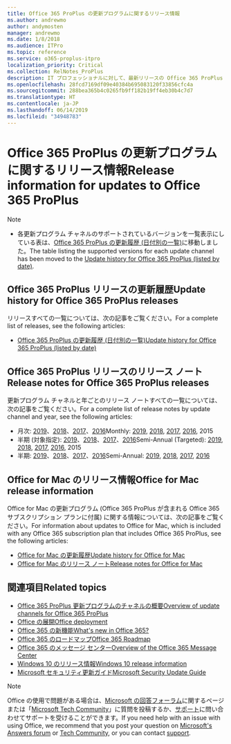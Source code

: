 ```yaml
---
title: Office 365 ProPlus の更新プログラムに関するリリース情報
ms.author: andrewmo
author: andymosten
manager: andrewmo
ms.date: 1/8/2018
ms.audience: ITPro
ms.topic: reference
ms.service: o365-proplus-itpro
localization_priority: Critical
ms.collection: RelNotes_ProPlus
description: IT プロフェッショナルに対して、最新リリースの Office 365 ProPlus の一覧をそれぞれの更新プログラム チャネルごとに、リリース ノートへのリンクと更新履歴を含めて提供します
ms.openlocfilehash: 28fcd7169df09e40384b695083120f33856cfc4a
ms.sourcegitcommit: 288bea365b4c0265fb9ff182b19ff4eb30b4c7d7
ms.translationtype: HT
ms.contentlocale: ja-JP
ms.lasthandoff: 06/14/2019
ms.locfileid: "34948783"
---
```

# <a name="release-information-for-updates-to-office-365-proplus"></a><span data-ttu-id="88462-103">Office 365 ProPlus の更新プログラムに関するリリース情報</span><span class="sxs-lookup"><span data-stu-id="88462-103">Release information for updates to Office 365 ProPlus</span></span>

> [!NOTE]
> - <span data-ttu-id="88462-104">各更新プログラム チャネルのサポートされているバージョンを一覧表示にしている表は、[Office 365 ProPlus の更新履歴 (日付別の一覧)](update-history-office365-proplus-by-date.md)に移動しました。</span><span class="sxs-lookup"><span data-stu-id="88462-104">The table listing the supported versions for each update channel has been moved to the [Update history for Office 365 ProPlus (listed by date)](update-history-office365-proplus-by-date.md).</span></span>



## <a name="update-history-for-office-365-proplus-releases"></a><span data-ttu-id="88462-105">Office 365 ProPlus リリースの更新履歴</span><span class="sxs-lookup"><span data-stu-id="88462-105">Update history for Office 365 ProPlus releases</span></span>

<span data-ttu-id="88462-106">リリースすべての一覧については、次の記事をご覧ください。</span><span class="sxs-lookup"><span data-stu-id="88462-106">For a complete list of releases, see the following articles:</span></span>
 - [<span data-ttu-id="88462-107">Office 365 ProPlus の更新履歴 (日付別の一覧)</span><span class="sxs-lookup"><span data-stu-id="88462-107">Update history for Office 365 ProPlus (listed by date)</span></span>](update-history-office365-proplus-by-date.md)

## <a name="release-notes-for-office-365-proplus-releases"></a><span data-ttu-id="88462-108">Office 365 ProPlus リリースのリリース ノート</span><span class="sxs-lookup"><span data-stu-id="88462-108">Release notes for Office 365 ProPlus releases</span></span>

<span data-ttu-id="88462-109">更新プログラム チャネルと年ごとのリリース ノートすべての一覧については、次の記事をご覧ください。</span><span class="sxs-lookup"><span data-stu-id="88462-109">For a complete list of release notes by update channel and year, see the following articles:</span></span>
 - <span data-ttu-id="88462-110">月次: [2019](monthly-channel-2019.md)、[2018](monthly-channel-2018.md)、[2017](monthly-channel-2017.md)、[2016](monthly-channel-2016.md)</span><span class="sxs-lookup"><span data-stu-id="88462-110">Monthly: [2019](monthly-channel-2019.md), [2018](monthly-channel-2018.md), [2017](monthly-channel-2017.md), [2016](monthly-channel-2016.md), 2015</span></span>
 - <span data-ttu-id="88462-111">半期 (対象指定): [2019](semi-annual-channel-targeted-2019.md)、[2018](semi-annual-channel-targeted-2018.md)、[2017](semi-annual-channel-targeted-2017.md)、[2016](semi-annual-channel-targeted-2016.md)</span><span class="sxs-lookup"><span data-stu-id="88462-111">Semi-Annual (Targeted): [2019](semi-annual-channel-targeted-2019.md), [2018](semi-annual-channel-targeted-2018.md), [2017](semi-annual-channel-targeted-2017.md), [2016](semi-annual-channel-targeted-2016.md), 2015</span></span>
 - <span data-ttu-id="88462-112">半期: [2019](semi-annual-channel-2019.md)、[2018](semi-annual-channel-2018.md)、[2017](semi-annual-channel-2017.md)、[2016](semi-annual-channel-2016.md)</span><span class="sxs-lookup"><span data-stu-id="88462-112">Semi-Annual: [2019](semi-annual-channel-2019.md), [2018](semi-annual-channel-2018.md), [2017](semi-annual-channel-2017.md), [2016](semi-annual-channel-2016.md)</span></span>

## <a name="office-for-mac-release-information"></a><span data-ttu-id="88462-113">Office for Mac のリリース情報</span><span class="sxs-lookup"><span data-stu-id="88462-113">Office for Mac release information</span></span>

<span data-ttu-id="88462-114">Office for Mac の更新プログラム (Office 365 ProPlus が含まれる Office 365 サブスクリプション プランに付属) に関する情報については、次の記事をご覧ください。</span><span class="sxs-lookup"><span data-stu-id="88462-114">For information about updates to Office for Mac, which is included with any Office 365 subscription plan that includes Office 365 ProPlus, see the following articles:</span></span>
 - [<span data-ttu-id="88462-115">Office for Mac の更新履歴</span><span class="sxs-lookup"><span data-stu-id="88462-115">Update history for Office for Mac</span></span>](update-history-office-for-mac.md)
 - [<span data-ttu-id="88462-116">Office for Mac のリリース ノート</span><span class="sxs-lookup"><span data-stu-id="88462-116">Release notes for Office for Mac</span></span>](release-notes-office-for-mac.md)


## <a name="related-topics"></a><span data-ttu-id="88462-117">関連項目</span><span class="sxs-lookup"><span data-stu-id="88462-117">Related topics</span></span>

- [<span data-ttu-id="88462-118">Office 365 ProPlus 更新プログラムのチャネルの概要</span><span class="sxs-lookup"><span data-stu-id="88462-118">Overview of update channels for Office 365 ProPlus</span></span>](https://docs.microsoft.com/DeployOffice/overview-of-update-channels-for-office-365-proplus)
- [<span data-ttu-id="88462-119">Office の展開</span><span class="sxs-lookup"><span data-stu-id="88462-119">Office deployment</span></span>](https://docs.microsoft.com/deployoffice/)
- [<span data-ttu-id="88462-120">Office 365 の新機能</span><span class="sxs-lookup"><span data-stu-id="88462-120">What's new in Office 365?</span></span>](https://support.office.com/article/95c8d81d-08ba-42c1-914f-bca4603e1426)
- [<span data-ttu-id="88462-121">Office 365 のロードマップ</span><span class="sxs-lookup"><span data-stu-id="88462-121">Office 365 Roadmap</span></span>](https://products.office.com/business/office-365-roadmap)
- [<span data-ttu-id="88462-122">Office 365 のメッセージ センター</span><span class="sxs-lookup"><span data-stu-id="88462-122">Overview of the Office 365 Message Center</span></span>](https://support.office.com/article/38fb3333-bfcc-4340-a37b-deda509c2093)
- [<span data-ttu-id="88462-123">Windows 10 のリリース情報</span><span class="sxs-lookup"><span data-stu-id="88462-123">Windows 10 release information</span></span>](https://www.microsoft.com/itpro/windows-10/release-information)
- [<span data-ttu-id="88462-124">Microsoft セキュリティ更新ガイド</span><span class="sxs-lookup"><span data-stu-id="88462-124">Microsoft Security Update Guide</span></span>](https://portal.msrc.microsoft.com/)

> [!NOTE]
> <span data-ttu-id="88462-125">Office の使用で問題がある場合は、[Microsoft の回答フォーラム](https://answers.microsoft.com/)に関するページまたは「[Microsoft Tech Community](https://techcommunity.microsoft.com/)」に質問を投稿するか、[サポート](https://support.microsoft.com/contactus)に問い合わせてサポートを受けることができます。</span><span class="sxs-lookup"><span data-stu-id="88462-125">If you need help with an issue with using Office, we recommend that you post your question on [Microsoft's Answers forum](https://answers.microsoft.com/) or [Tech Community](https://techcommunity.microsoft.com/), or you can contact [support](https://support.microsoft.com/contactus).</span></span>
